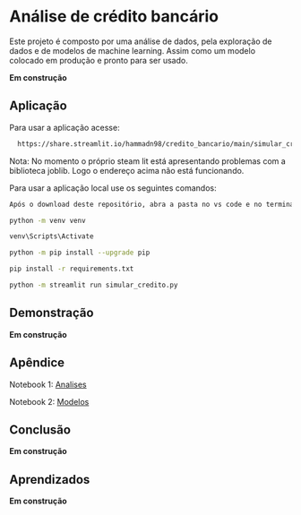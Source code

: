 
# Análise de crédito bancário  


Este projeto é composto por uma análise de dados, pela exploração de dados e de modelos de machine learning. Assim como um modelo colocado em produção e pronto para ser usado. 

**Em construção**


## Aplicação

Para usar a aplicação acesse:
 
```bash
  https://share.streamlit.io/hammadn98/credito_bancario/main/simular_credito.py
```
Nota: No momento o próprio steam lit está apresentando problemas com a biblioteca joblib. Logo o endereço acima não está funcionando.

Para usar a aplicação local use os seguintes comandos:

 
```bash
Após o download deste repositório, abra a pasta no vs code e no terminal digite:

python -m venv venv

venv\Scripts\Activate 

python -m pip install --upgrade pip

pip install -r requirements.txt

python -m streamlit run simular_credito.py

```


## Demonstração

**Em construção**


## Apêndice

Notebook 1: <a href="https://github.com/HammadN98/credito_bancario/blob/main/notebooks/Analise.ipynb">Analises</a>


Notebook 2: <a href="https://github.com/HammadN98/credito_bancario/blob/main/notebooks/Modelos.ipynb">Modelos</a>



## Conclusão

**Em construção**
## Aprendizados

**Em construção**
